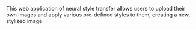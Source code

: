 This web application of neural style transfer allows users to upload their own images and apply various pre-defined styles to them, creating a new, stylized image.
